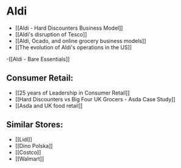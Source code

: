 # Aldi

- [[Aldi - Hard Discounters Business Model]]
- [[Aldi's disruption of Tesco]]
- [[Aldi, Ocado, and online grocery business models]]
- [[The evolution of Aldi's operations in the US]]



-[[Aldi - Bare Essentials]]

## Consumer Retail:
- [[25 years of Leadership in Consumer Retail]]
- [[Hard Discounters vs Big Four UK Grocers - Asda Case Study]]
- [[Asda and UK food retail]]

## Similar Stores:
- [[Lidl]]
- [[Dino Polska]]
- [[Costco]]
- [[Walmart]]

